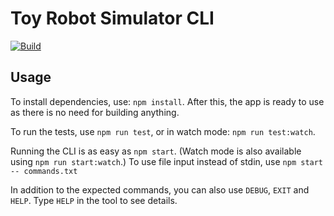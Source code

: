 # Toy Robot Simulator CLI

[![Build](https://github.com/igorjosesantos/toy-robot-simulator-cli/workflows/CI/badge.svg)](https://github.com/igorjosesantos/toy-robot-simulator-cli/actions?query=workflow%CI+branch%3Amaster)

## Usage

To install dependencies, use: `npm install`. After this, the app is ready to use as there is no need for building anything.

To run the tests, use `npm run test`, or in watch mode: `npm run test:watch`.

Running the CLI is as easy as `npm start`. (Watch mode is also available using `npm run start:watch`.)
To use file input instead of stdin, use `npm start -- commands.txt`

In addition to the expected commands, you can also use `DEBUG`, `EXIT` and `HELP`. Type `HELP` in the tool to see details.
